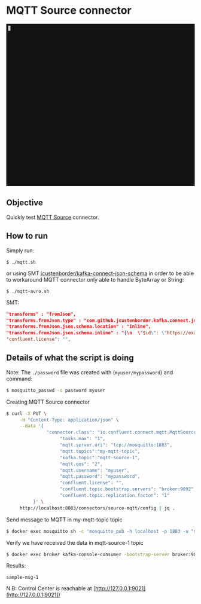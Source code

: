 # MQTT Source connector

![asciinema](https://github.com/vdesabou/gifs/blob/master/connect/connect-mqtt-source/asciinema.gif?raw=true)

## Objective

Quickly test [MQTT Source](https://docs.confluent.io/current/connect/kafka-connect-mqtt/mqtt-source-connector/mqtt_source_connector_quickstart.html#example-configure-mqtt-source-connector-for-eclipse-mosquitto-broker) connector.


## How to run

Simply run:

```
$ ./mqtt.sh
```

or using SMT [jcustenborder/kafka-connect-json-schema](https://www.confluent.io/hub/jcustenborder/kafka-connect-json-schema) in order to be able to workaround MQTT connector only able to handle ByteArray or String:

```
$ ./mqtt-avro.sh
```

SMT:

```json
"transforms" : "fromJson",
"transforms.fromJson.type" : "com.github.jcustenborder.kafka.connect.json.FromJson$Value",
"transforms.fromJson.json.schema.location" : "Inline",
"transforms.fromJson.json.schema.inline" : "{\n  \"$id\": \"https://example.com/person.schema.json\",\n  \"$schema\": \"http://json-schema.org/draft-07/schema#\",\n  \"title\": \"Person\",\n  \"type\": \"object\",\n  \"properties\": {\n    \"firstName\": {\n      \"type\": \"string\",\n      \"description\": \"The person first name.\"\n    },\n    \"lastName\": {\n      \"type\": \"string\",\n      \"description\": \"The person last name.\"\n    },\n    \"age\": {\n      \"description\": \"Age in years which must be equal to or greater than zero.\",\n      \"type\": \"integer\",\n      \"minimum\": 0\n    }\n  }\n}",
"confluent.license": "",
```

## Details of what the script is doing

Note: The `./password` file was created with (`myuser/mypassword`) and command:

```bash
$ mosquitto_passwd -c password myuser
```

Creating MQTT Source connector

```bash
$ curl -X PUT \
     -H "Content-Type: application/json" \
     --data '{
               "connector.class": "io.confluent.connect.mqtt.MqttSourceConnector",
                    "tasks.max": "1",
                    "mqtt.server.uri": "tcp://mosquitto:1883",
                    "mqtt.topics":"my-mqtt-topic",
                    "kafka.topic":"mqtt-source-1",
                    "mqtt.qos": "2",
                    "mqtt.username": "myuser",
                    "mqtt.password": "mypassword",
                    "confluent.license": "",
                    "confluent.topic.bootstrap.servers": "broker:9092",
                    "confluent.topic.replication.factor": "1"
          }' \
     http://localhost:8083/connectors/source-mqtt/config | jq .
```



Send message to MQTT in my-mqtt-topic topic

```bash
$ docker exec mosquitto sh -c 'mosquitto_pub -h localhost -p 1883 -u "myuser" -P "mypassword" -t "my-mqtt-topic" -m "sample-msg-1"'
```

Verify we have received the data in mqtt-source-1 topic

```bash
$ docker exec broker kafka-console-consumer -bootstrap-server broker:9092 --topic mqtt-source-1 --from-beginning --max-messages 1
```

Results:

```
sample-msg-1
```

N.B: Control Center is reachable at [http://127.0.0.1:9021](http://127.0.0.1:9021])
